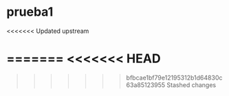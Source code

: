 # prueba1
<<<<<<< Updated upstream

=======
<<<<<<< HEAD
=======

>>>>>>> bfbcae1bf79e12195312b1d64830c63a85123955
>>>>>>> Stashed changes
